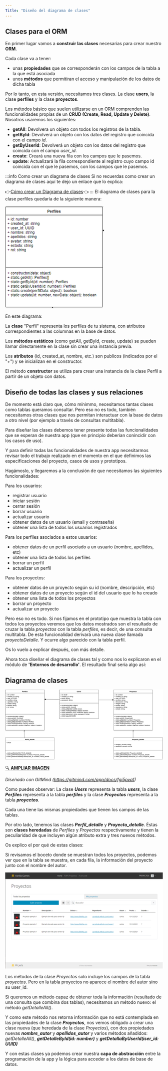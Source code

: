 ```yaml
---
Title: "Diseño del diagrama de clases"
---
```


## Clases para el ORM
En primer lugar vamos a **construir las clases** necesarias para crear nuestro **ORM**.

Cada clase va a tener:
- unas **propiedades** que se corresponderán con los campos de la tabla a la que está asociada
- unos **métodos** que permitiran el acceso y manipulación de los datos de dicha tabla

Por lo tanto, en esta versión, necesitamos tres clases. La clase **users**, la clase **perfiles** y la clase **proyectos**.

Los métodos básico que suelen utilizarse en un ORM comprenden las funcionalidades propias de un **CRUD (Create, Read, Update y Delete)**. Nosotros usaremos los siguientes:

- **getAll**: Devolvera un objeto con todos los registros de la tabla.
- **getById**: Devolverá un objeto con los datos del registro que coincida con el campo *id*.
- **getByUserId**: Devolverá un objeto con los datos del registro que coincida con el campo *user_id*.
- **create**: Creará una nueva fila con los campos que le pasemos.
- **update**: Actualizará la fila correspondiente al registro cuyo campo id coincida con el que le pasemos, con los campos que le pasemos.

:::info Como crear un diagrama de clases
Si no recuerdas como crear un diagrama de clases aquí te dejo un enlace que lo explica:

👉[Cómo crear un Diagrama de clases](https://diagramasuml.com/diagrama-de-clases/?utm_content=cmp-true)👈
:::
El diagrama de clases para la clase perfiles quedaría de la siguiente manera:


![Perfiles](/imagenes/v1/bd/dcperfiles.png)

En este diagrama:

La **clase** "Perfil" representa los perfiles de tu sistema, con atributos correspondientes a las columnas en la base de datos.

Los **métodos estáticos** (como getAll, getById, create, update) se pueden llamar directamente en la clase sin crear una instancia previa.

Los **atributos** (id, created_at, nombre, etc.) son publicos (indicados por el "+") y se inicializan en el constructor.

El método **constructor** se utiliza para crear una instancia de la clase Perfil a partir de un objeto con datos.

## Diseño de todas las clases y sus relaciones

De momento está claro que, cómo mínimmo, necesitamos tantas clases como tablas queramos consultar. Pero eso no es todo, también necesitamos otras clases que nos permitan interactuar con la base de datos a otro nivel (por ejemplo a través de consultas multitabla).

Para diseñar las clases debemos tener presente todas las funcionalidades que se esperan de nuestra app (que en principio deberían conincidir con los casos de uso).

Y para definir todas las funcionalidades de nuestra app necesitarmos revisar todo el trabajo realizado en el momento en el que  definimos las especificaciones del proyecto, casos de usos y prototipos.

Hagámoslo, y llegaremos a la conclusión de que necesitamos las siguientes funcionalidades:

Para los usuarios:
- registrar usuario
- iniciar sesión
- cerrar sesión
- borrar usuario
- actualizar usuario
- obtener datos de un usuario (email y contraseña)
- obtener una lista de todos los usuarios registrados

Para los perfiles asociados a estos usuarios:
- obtener datos de un perfil asociado a un usuario  (nombre, apellidos, etc)
- obtener una lista de todos los perfiles
- borrar un perfil
- actualizar un perfil

Para los proyectos:
- obtener datos de un proyecto según su id (nombre, descripción, etc)
- obtener datos de un proyecto según el id del usuario que lo ha creado
- obtener una lista de todos los proyectos
- borrar un proyecto
- actualizar un proyecto

Pero eso no es todo. Si nos fijamos en el prototipo que muestra la tabla con todos los proyectos veremos que los datos mostrados son el resultado de cruzar la tabla *proyectos* con la tabla *perfiles*, es decir, de una consulta multitabla. De esta funcionalidad derivará una nueva clase llamada *proyectoDetalle*. Y ocurre algo parecido con la tabla perfil.

Os lo vuelo a explicar después, con más detalle.

Ahora toca diseñar el diagrama de clases tal y como nos lo explicaron en el módulo de **'Entornos de desarrollo'**. El resultado final sería algo así:
 
## Diagrama de clases


![Diagrama de clases](/imagenes/v1/bd/dc.svg)

[🔍 **AMPLIAR IMAGEN**](/imagenes/v1/bd/dc.svg)

*Diseñado con GitMind (https://gitmind.com/app/docs/fgi5pva1)*

Como puedes observar: La clase ***Users*** representa la tabla ***users***, la clase ***Perfiles*** representa a la tabla ***perfiles*** y la clase ***Proyectos*** representa a la tabla ***proyectos***.

Cada una tiene las mismas propiedades que tienen los campos de las tablas.

Por otro lado, tenemos las clases ***Perfil_detalle*** y ***Proyecto_detalle***. Éstas son **clases heredadas** de *Perfiles* y *Proyectos* respectivamente y tienen la peculiaridad de que incluyen algún atributo extra y tres nuevos métodos.

Os explico el por qué de estas clases:

Si revisamos el boceto donde se muestran todos los proyectos, podemos ver que en la tabla se muestra, en cada fila, la información del proyecto junto con el nombre del autor.

![prototipo proyetos](/imagenes/v1/prototipos/proyectos/proyectos.png)

Los métodos de la clase *Proyectos* solo incluye los campos de la tabla *proyectos*. Pero en la tabla proyectos no aparece el nombre del autor sino su user_id.

Si queremos un método capaz de obtener toda la información (resultado de una consulta que combina dos tablas), necesitamos un método nuevo: el método *getDetalleAll()*.

Y como este método nos retorna información que no está contemplada en las propiedades de la clase ***Proyectos***, nos vemos obligado a crear una clase nueva (que heredada de la clase *Proyectos*), con dos propiedades nuevas ***nombre_autor*** y ***apellidos_autor*** y varios métodos añadidos: *getDetalleAll()*, ***getDetalleById(id: number)*** y ***getDetallaByUserId(iser_id: UUID)***

Y con estas clases ya podemos crear nuestra **capa de abstracción** entre la programación de la app y la lógica para acceder a los datos de base de datos.
